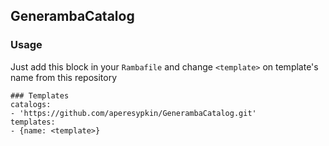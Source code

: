 ## GenerambaCatalog

### Usage
Just add this block in your `Rambafile` and change `<template>` on template's name from this repository
```
### Templates
catalogs:
- 'https://github.com/aperesypkin/GenerambaCatalog.git'
templates:
- {name: <template>}
```
